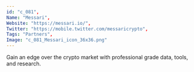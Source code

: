 ```yaml
--- 
id: "c_081", 
Name: "Messari", 
Website: "https://messari.io/", 
Twitter: "https://mobile.twitter.com/messaricrypto", 
Tags: "Partners", 
Image: "c_081_Messari_icon_36x36.png" 
--- 
```

<!--lang:en--> 
Gain an edge over the crypto market with professional grade data, tools, and research.
<!--lang:es--] 
Obtenga una ventaja sobre el mercado criptográfico con datos, herramientas e investigación de nivel profesional.
<!--lang:de--] 
Verschaffen Sie sich mit professionellen Daten, Tools und Recherchen einen Vorteil gegenüber dem Kryptomarkt.
<!--lang:fr--] 
Prenez l'avantage sur le marché de la cryptographie avec des données, des outils et des recherches de qualité professionnelle.
<!--lang:pl--] 
Zyskaj przewagę nad rynkiem kryptowalut dzięki profesjonalnym danym, narzędziom i badaniom.
<!--lang:uk--] 
Отримайте перевагу на крипторинку за допомогою професійних даних, інструментів і досліджень.
[!--lang:*--> 

